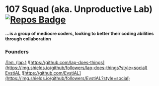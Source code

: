 
# 107 Squad (aka. Unproductive Lab)  [![Repos Badge](https://badges.pufler.dev/repos/Unproductive-Lab)](https://badges.pufler.dev) 
**...is a group of mediocre coders, looking to better their coding abilities through collaboration**
### Founders
 [Лэп. (lap.)](https://github.com/lap-does-things) ![https://github.com/lap-does-things](https://img.shields.io/github/followers/lap-does-things?style=social) 
[EvstiAL](https://github.com/EvstiAL)
 ![https://github.com/EvstiAL](https://img.shields.io/github/followers/EvstiAL?style=social)


